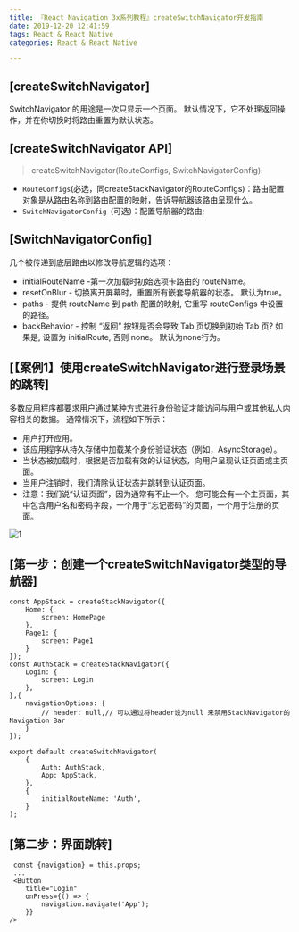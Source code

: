 ```yaml
---
title: 『React Navigation 3x系列教程』createSwitchNavigator开发指南
date: 2019-12-20 12:41:59
tags: React & React Native
categories: React & React Native

---
```


## [createSwitchNavigator]

SwitchNavigator 的用途是一次只显示一个页面。 默认情况下，它不处理返回操作，并在你切换时将路由重置为默认状态。

## [createSwitchNavigator API]

> createSwitchNavigator(RouteConfigs, SwitchNavigatorConfig):

- `RouteConfigs`(必选，同createStackNavigator的RouteConfigs)：路由配置对象是从路由名称到路由配置的映射，告诉导航器该路由呈现什么。
- `SwitchNavigatorConfig `(可选)：配置导航器的路由;

## [SwitchNavigatorConfig]

几个被传递到底层路由以修改导航逻辑的选项：

- initialRouteName -第一次加载时初始选项卡路由的 routeName。
- resetOnBlur - 切换离开屏幕时，重置所有嵌套导航器的状态。 默认为true。
- paths - 提供 routeName 到 path 配置的映射, 它重写 routeConfigs 中设置的路径。
- backBehavior - 控制 “返回” 按钮是否会导致 Tab 页切换到初始 Tab 页? 如果是, 设置为 initialRoute, 否则 none。 默认为none行为。

## [【案例1】使用createSwitchNavigator进行登录场景的跳转]

多数应用程序都要求用户通过某种方式进行身份验证才能访问与用户或其他私人内容相关的数据。 通常情况下，流程如下所示：

- 用户打开应用。
- 该应用程序从持久存储中加载某个身份验证状态（例如，AsyncStorage）。
- 当状态被加载时，根据是否加载有效的认证状态，向用户呈现认证页面或主页面。
- 当用户注销时，我们清除认证状态并跳转到认证页面。
- 注意：我们说“认证页面”，因为通常有不止一个。 您可能会有一个主页面，其中包含用户名和密码字段，一个用于“忘记密码”的页面，一个用于注册的页面。

![1](H:\上传到git里面的md文件图片\picture\React\RN3.x\1.gif)

## [第一步：创建一个createSwitchNavigator类型的导航器]

```react
const AppStack = createStackNavigator({
    Home: {
        screen: HomePage
    },
    Page1: {
        screen: Page1
    }
});
const AuthStack = createStackNavigator({
    Login: {
        screen: Login
    },
},{
    navigationOptions: {
        // header: null,// 可以通过将header设为null 来禁用StackNavigator的Navigation Bar
    }
});

export default createSwitchNavigator(
    {
        Auth: AuthStack,
        App: AppStack,
    },
    {
        initialRouteName: 'Auth',
    }
);
```

## [第二步：界面跳转]

```react
 const {navigation} = this.props;
 ...
 <Button
    title="Login"
    onPress={() => {
        navigation.navigate('App');
    }}
/>
```